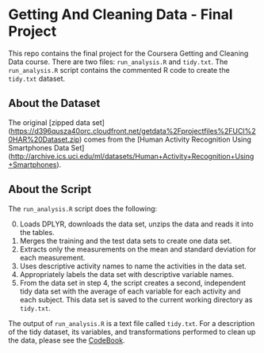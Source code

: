 # Getting And Cleaning Data - Final Project
This repo contains the final project for the Coursera Getting and Cleaning Data course. There are two files: `run_analysis.R` and `tidy.txt`. The `run_analysis.R` script contains the commented R code to create the `tidy.txt` dataset.

## About the Dataset
The original [zipped data set] (https://d396qusza40orc.cloudfront.net/getdata%2Fprojectfiles%2FUCI%20HAR%20Dataset.zip) comes from the [Human Activity Recognition Using Smartphones Data Set] (http://archive.ics.uci.edu/ml/datasets/Human+Activity+Recognition+Using+Smartphones).

## About the Script
The `run_analysis.R` script does the following:

0. Loads DPLYR, downloads the data set, unzips the data and reads it into the tables. 
1. Merges the training and the test data sets to create one data set.
2. Extracts only the measurements on the mean and standard deviation for each measurement.
3. Uses descriptive activity names to name the activities in the data set.
4. Appropriately labels the data set with descriptive variable names.
5. From the data set in step 4, the script creates a second, independent tidy data set with the average of each variable for each activity and each subject. This data set is saved to the current working directory as `tidy.txt`.

The output of `run_analysis.R` is a text file called `tidy.txt`. For a description of the tidy dataset, its variables, and transformations performed to clean up the data, please see the [CodeBook](https://raw.githubusercontent.com/caseyemerson/gettingAndCleaningData/master/codebook.md).
